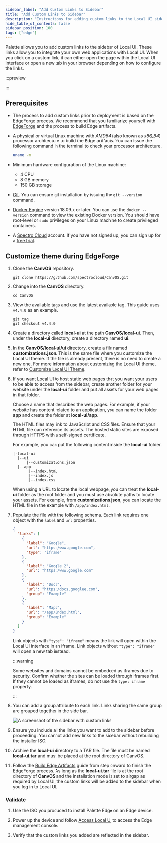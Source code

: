 ```yaml
---
sidebar_label: "Add Custom Links to Sidebar"
title: "Add Custom Links to Sidebar"
description: "Instructions for adding custom links to the Local UI side bar."
hide_table_of_contents: false
sidebar_position: 100
tags: ["edge"]
---
```


Palette allows you to add custom links to the sidebar of Local UI. These links allow you to integrate your own web
applications with Local UI. When you click on a custom link, it can either open the page within the Local UI interface
or open a new tab in your browser depending on how to configure the links.

:::preview

:::

## Prerequisites

- The process to add custom links prior to deployment is based on the EdgeForge process. We recommend that you
  familiarize yourself with [EdgeForge](../../edgeforge-workflow/edgeforge-workflow.md) and the process to build Edge
  artifacts.

- A physical or virtual Linux machine with _AMD64_ (also known as _x86_64_) processor architecture to build the Edge
  artifacts. You can issue the following command in the terminal to check your processor architecture.

  ```bash
  uname -m
  ```

- Minimum hardware configuration of the Linux machine:

  - 4 CPU
  - 8 GB memory
  - 150 GB storage

- [Git](https://git-scm.com/downloads). You can ensure git installation by issuing the `git --version` command.

- [Docker Engine](https://docs.docker.com/engine/install/) version 18.09.x or later. You can use the `docker --version`
  command to view the existing Docker version. You should have root-level or `sudo` privileges on your Linux machine to
  create privileged containers.

- A [Spectro Cloud](https://console.spectrocloud.com) account. If you have not signed up, you can sign up for a
  [free trial](https://www.spectrocloud.com/free-tier/).

## Customize theme during EdgeForge

1. Clone the **CanvOS** repository.

   ```shell
   git clone https://github.com/spectrocloud/CanvOS.git
   ```

2. Change into the **CanvOS** directory.

   ```shell
   cd CanvOS
   ```

3. View the available tags and use the latest available tag. This guide uses `v4.4.0` as an example.

   ```shell
   git tag
   git checkout v4.4.0
   ```

4. Create a directory called **local-ui** at the path **CanvOS/local-ui**. Then, under the **local-ui** directory, create
   a directory named **ui**.

5. In the **CanvOS/local-ui/ui** directory, create a file named **customizations.json**. This is the same file where
   you customize the Local UI theme. If the file is already present, there is no need to create a new one. For more
   information about customizing the Local UI theme, refer to [Customize Local UI Theme](./theming.md).

6. If you want Local UI to host static web pages that you want your users to be able to access from the sidebar, create
   another folder for your website under the **local-ui** folder and put all assets for your web pages in that folder.

   Choose a name that describes the web pages. For example, if your website has content related to an application, you
   can name the folder **app** and create the folder at **local-ui/app**.

   The HTML files may link to JavaScript and CSS files. Ensure that your HTML file can reference its assets. The hosted
   static sites are exposed through HTTPS with a self-signed certificate.

   For example, you can put the following content inside the **local-ui** folder.

   ```text
   |-local-ui
     |--ui
         |--customizations.json
     |--app
          |--index.html
          |--index.js
          |--index.css
   ```

   When using a URL to locate the local webpage, you can treat the **local-ui** folder as the root folder and you must
   use absolute paths to locate your assets. For example, from **customizations.json**, you can locate the HTML file in
   the example with `/app/index.html`.

7. Populate the file with the following schema. Each link requires one object with the `label` and `url` properties.

   ```json
   {
     "links": [
       {
         "label": "Google",
         "url": "https:/www.google.com",
         "type": "iframe"
       },
       {
         "label": "Google 2",
         "url": "https:/www.google.com"
       },
       {
         "label": "Docs",
         "url": "https:/docs.googlee.com",
         "group": "Example"
       },
       {
         "label": "Maps",
         "url": "/app/index.html",
         "group": "Example"
       }
     ]
   }
   ```

   Link objects with `"type": "iframe"` means the link will open within the Local UI interface in an iframe. Link
   objects without `"type": "iframe"` will open a new tab instead.

   :::warning

   Some websites and domains cannot be embedded as iframes due to security. Confirm whether the sites can be loaded
   through iframes first. If they cannot be loaded as iframes, do not use the `type: iframe` property.

   :::

8. You can add a group attribute to each link. Links sharing the same group are grouped together in the side bar.

   ![A screenshot of the sidebar with custom links](/clusters_edge_localui_custom-link-sidebar.webp)

9. Ensure you include all the links you want to add to the sidebar before proceeding. You cannot add new links to the
   sidebar without rebuilding the installer ISO.

10. Archive the **local-ui** directory to a TAR file. The file must be named **local-ui.tar** and must be placed at the
    root directory of CanvOS.

11. Follow the [Build Edge Artifacts](../../edgeforge-workflow/palette-canvos/palette-canvos.md) guide from step onward
    to finish the EdgeForge process. As long as the **local-ui.tar** file is at the root directory of **CanvOS** and the
    installation mode is set to airgap as required by Local UI, the custom links will be added to the sidebar when you
    log in to Local UI.

### Validate

1. Use the ISO you produced to install Palette Edge on an Edge device.

2. Power up the device and follow [Access Local UI](./access-console.md) to access the Edge management console.

3. Verify that the custom links you added are reflected in the sidebar.
